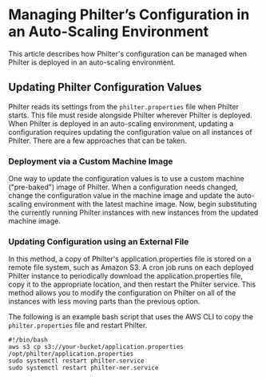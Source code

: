 # Managing Philter’s Configuration in an Auto-Scaling Environment

This article describes how Philter's configuration can be managed when Philter is deployed in an auto-scaling environment.

## Updating Philter Configuration Values

Philter reads its settings from the `philter.properties` file when Philter starts. This file must reside alongside Philter wherever Philter is deployed. When Philter is deployed in an auto-scaling environment, updating a configuration requires updating the configuration value on all instances of Philter. There are a few approaches that can be taken.

### Deployment via a Custom Machine Image

One way to update the configuration values is to use a custom machine ("pre-baked") image of Philter. When a configuration needs changed, change the configuration value in the machine image and update the auto-scaling environment with the latest machine image. Now, begin substituting the currently running Philter instances with new instances from the updated machine image.

### Updating Configuration using an External File

In this method, a copy of Philter's application.properties file is stored on a remote file system, such as Amazon S3. A cron job runs on each deployed Philter instance to periodically download the application.properties file, copy it to the appropriate location, and then restart the Philter service. This method allows you to modify the configuration on Philter on all of the instances with less moving parts than the previous option.

The following is an example bash script that uses the AWS CLI to copy the `philter.properties` file and restart Philter.

```
#!/bin/bash
aws s3 cp s3://your-bucket/application.properties /opt/philter/application.properties
sudo systemctl restart philter.service
sudo systemctl restart philter-ner.service
```
